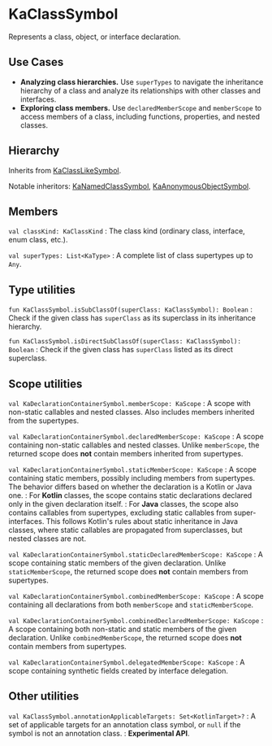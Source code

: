 # KaClassSymbol

Represents a class, object, or interface declaration.

## Use Cases

* **Analyzing class hierarchies.** Use `superTypes` to navigate the inheritance hierarchy of a class and analyze its
  relationships with other classes and interfaces.
* **Exploring class members.** Use `declaredMemberScope` and `memberScope` to access members of a class,
including functions, properties, and nested classes.

## Hierarchy

Inherits from [KaClassLikeSymbol](KaClassLikeSymbol.md).

Notable inheritors: [KaNamedClassSymbol](KaNamedClassSymbol.md), [KaAnonymousObjectSymbol](KaAnonymousObjectSymbol.md).

## Members

`val classKind: KaClassKind`
: The class kind (ordinary class, interface, enum class, etc.).

`val superTypes: List<KaType>`
: A complete list of class supertypes up to `Any`.

## Type utilities

`fun KaClassSymbol.isSubClassOf(superClass: KaClassSymbol): Boolean`
: Check if the given class has `superClass` as its superclass in its inheritance hierarchy.

`fun KaClassSymbol.isDirectSubClassOf(superClass: KaClassSymbol): Boolean`
: Check if the given class has `superClass` listed as its direct superclass.

## Scope utilities

`val KaDeclarationContainerSymbol.memberScope: KaScope`
: A scope with non-static callables and nested classes. Also includes members inherited from the supertypes.

`val KaDeclarationContainerSymbol.declaredMemberScope: KaScope`
: A scope containing non-static callables and nested classes.
Unlike `memberScope`, the returned scope does **not** contain members inherited from supertypes.

`val KaDeclarationContainerSymbol.staticMemberScope: KaScope`
: A scope containing static members, possibly including members from supertypes.
The behavior differs based on whether the declaration is a Kotlin or Java one.
: For **Kotlin** classes, the scope contains static declarations declared only in the given declaration itself.
: For **Java** classes, the scope also contains callables from supertypes, excluding static callables from super-interfaces.
This follows Kotlin's rules about static inheritance in Java classes, where static callables are propagated from
superclasses, but nested classes are not.

`val KaDeclarationContainerSymbol.staticDeclaredMemberScope: KaScope`
: A scope containing static members of the given declaration. Unlike `staticMemberScope`, the returned scope does
**not** contain members from supertypes.

`val KaDeclarationContainerSymbol.combinedMemberScope: KaScope`
: A scope containing all declarations from both `memberScope` and `staticMemberScope`.

`val KaDeclarationContainerSymbol.combinedDeclaredMemberScope: KaScope`
: A scope containing both non-static and static members of the given declaration.
Unlike `combinedMemberScope`, the returned scope does **not** contain members from supertypes.

`val KaDeclarationContainerSymbol.delegatedMemberScope: KaScope`
: A scope containing synthetic fields created by interface delegation.

## Other utilities

`val KaClassSymbol.annotationApplicableTargets: Set<KotlinTarget>?`
: A set of applicable targets for an annotation class symbol, or `null` if the symbol is not an annotation class.
: **Experimental API**.